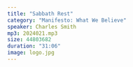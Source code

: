 ```yaml
---
title: "Sabbath Rest"
category: "Manifesto: What We Believe"
speaker: Charles Smith
mp3: 2024021.mp3
size: 44803682
duration: "31:06"
image: logo.jpg
---
```

